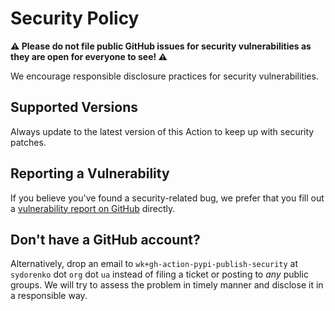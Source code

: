 # Security Policy

**⚠️ Please do not file public GitHub issues for security
vulnerabilities as they are open for everyone to see! ⚠️**

We encourage responsible disclosure practices for security
vulnerabilities.


## Supported Versions

Always update to the latest version of
this Action to keep up with security patches.


## Reporting a Vulnerability

If you believe you've found a security-related bug, we
prefer that you fill out a [vulnerability report on GitHub]
directly.

[vulnerability report on GitHub]:
//github.com/pypa/gh-action-pypi-publish/security/advisories/new


## Don't have a GitHub account?

Alternatively, drop an email to
``wk+gh-action-pypi-publish-security`` at ``sydorenko`` dot
``org`` dot ``ua`` instead of filing a ticket or posting to
_any_ public groups. We will try to assess the problem in
timely manner and disclose it in a responsible way.
